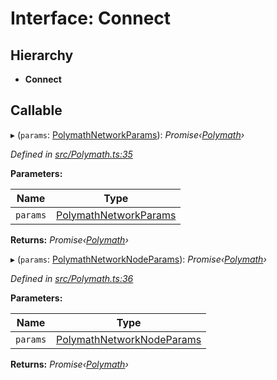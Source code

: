 # Interface: Connect

## Hierarchy

- **Connect**

## Callable

▸ (`params`: [PolymathNetworkParams](_polymath_.polymathnetworkparams.md)): _Promise‹[Polymath](../classes/_polymath_.polymath.md)›_

_Defined in [src/Polymath.ts:35](https://github.com/PolymathNetwork/polymath-sdk/blob/d80c6e9/src/Polymath.ts#L35)_

**Parameters:**

| Name     | Type                                                         |
| -------- | ------------------------------------------------------------ |
| `params` | [PolymathNetworkParams](_polymath_.polymathnetworkparams.md) |

**Returns:** _Promise‹[Polymath](../classes/_polymath_.polymath.md)›_

▸ (`params`: [PolymathNetworkNodeParams](_polymath_.polymathnetworknodeparams.md)): _Promise‹[Polymath](../classes/_polymath_.polymath.md)›_

_Defined in [src/Polymath.ts:36](https://github.com/PolymathNetwork/polymath-sdk/blob/d80c6e9/src/Polymath.ts#L36)_

**Parameters:**

| Name     | Type                                                                 |
| -------- | -------------------------------------------------------------------- |
| `params` | [PolymathNetworkNodeParams](_polymath_.polymathnetworknodeparams.md) |

**Returns:** _Promise‹[Polymath](../classes/_polymath_.polymath.md)›_
